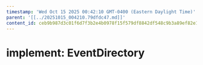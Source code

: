 ```yaml
---
timestamp: 'Wed Oct 15 2025 00:42:10 GMT-0400 (Eastern Daylight Time)'
parent: '[[../20251015_004210.79dfdc47.md]]'
content_id: ceb9b987d3c01f6d7f3b2e4b0978f15f579df8842df548c9b3a89ef82e1f99eb
---
```


# implement: EventDirectory
